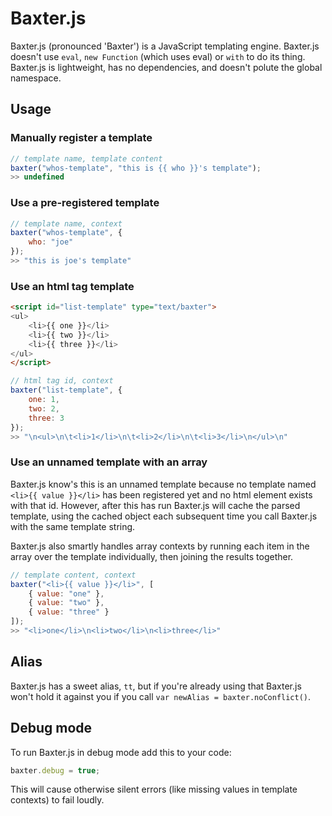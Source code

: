 # Baxter.js

Baxter.js (pronounced 'Baxter') is a JavaScript templating engine. Baxter.js doesn't use `eval`, `new Function` (which uses eval) or `with` to do its thing. Baxter.js is lightweight, has no dependencies, and doesn't polute the global namespace.

## Usage

### Manually register a template

```javascript
// template name, template content
baxter("whos-template", "this is {{ who }}'s template");
>> undefined
```

### Use a pre-registered template

```javascript
// template name, context
baxter("whos-template", {
	who: "joe"
});
>> "this is joe's template"
```

### Use an html tag template

```html
<script id="list-template" type="text/baxter">
<ul>
	<li>{{ one }}</li>
	<li>{{ two }}</li>
	<li>{{ three }}</li>
</ul>
</script>
```

```javascript
// html tag id, context
baxter("list-template", {
	one: 1,
	two: 2,
	three: 3
});
>> "\n<ul>\n\t<li>1</li>\n\t<li>2</li>\n\t<li>3</li>\n</ul>\n"
```

### Use an unnamed template with an array

Baxter.js know's this is an unnamed template because no template named `<li>{{ value }}</li>` has been registered yet and no html element exists with that id. However, after this has run Baxter.js will cache the parsed template, using the cached object each subsequent time you call Baxter.js with the same template string.

Baxter.js also smartly handles array contexts by running each item in the array over the template individually, then joining the results together.

```javascript
// template content, context
baxter("<li>{{ value }}</li>", [
	{ value: "one" },
	{ value: "two" },
	{ value: "three" }
]);
>> "<li>one</li>\n<li>two</li>\n<li>three</li>"
```


## Alias

Baxter.js has a sweet alias, `tt`, but if you're already using that Baxter.js won't hold it against you if you call `var newAlias = baxter.noConflict()`.

## Debug mode

To run Baxter.js in debug mode add this to your code:

```javascript
baxter.debug = true;
```

This will cause otherwise silent errors (like missing values in template contexts) to fail loudly.
